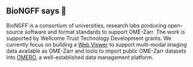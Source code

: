 ## BioNGFF says 👋

BioNGFF is a consortium of universities, research labs producing open-source software and format standards to support OME-Zarr.
The work is supported by Wellcome Trust Technology Development grants.
We currently focus on building a [Web Viewer](https://github.com/BioNGFF/biongff-viewer) to support multi-modal imaging data available as OME-Zarr and tools to import public OME-Zarr datasets into [OMERO](https://www.openmicroscopy.org/omero/), a well-established data management platform.


<!--

**Here are some ideas to get you started:**

🙋‍♀️ A short introduction - what is your organization all about?
🌈 Contribution guidelines - how can the community get involved?
👩‍💻 Useful resources - where can the community find your docs? Is there anything else the community should know?
🍿 Fun facts - what does your team eat for breakfast?
🧙 Remember, you can do mighty things with the power of [Markdown](https://docs.github.com/github/writing-on-github/getting-started-with-writing-and-formatting-on-github/basic-writing-and-formatting-syntax)
-->
